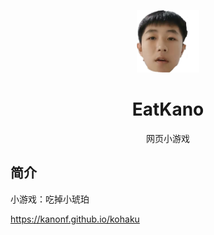 <p align="center">
  <a href="https://xingye.me/game/eatkano"><img src="https://github.com/arcxingye/EatKano/blob/main/static/image/ClickBefore.png?raw=true" width="100" height="100" alt="EatKano"></a>
</p>
<div align="center">

# EatKano

网页小游戏
  
</div>


## 简介

小游戏：吃掉小琥珀

https://kanonf.github.io/kohaku
